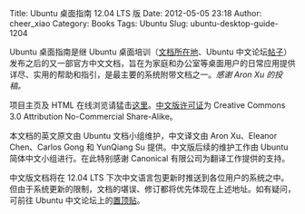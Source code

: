 Title: Ubuntu 桌面指南 12.04 LTS 版
Date: 2012-05-05 23:18
Author: cheer_xiao
Category: Books
Tags: Ubuntu
Slug: ubuntu-desktop-guide-1204

Ubuntu 桌面指南是继 Ubuntu
桌面培训（[文档所在地](http://people.ubuntu.com/~happyaron/udc-cn/)、Ubuntu
中文论坛[帖子](http://forum.ubuntu.org.cn/viewtopic.php?f=1&t=267605)）发布之后的又一部官方中文文档，旨在为家庭和办公室等桌面用户的日常应用提供详尽、实用的帮助和指引，是最主要的系统附带文档之一。*感谢
Aron Xu 的投稿。*

项目主页及 HTML
在线浏览请猛击[这里](http://people.ubuntu.com/~happyaron/ubuntu-docs/)。[中文版许可证](http://people.ubuntu.com/~happyaron/ubuntu-docs/legal.html)为
Creative Commons 3.0 Attribution No-Commercial Share-Alike。

本文档的英文原文由 Ubuntu 文档小组维护，中文译文由 Aron Xu、Eleanor
Chen、Carlos Gong 和 YunQiang Su 提供。中文版后续的维护工作由 Ubuntu
简体中文小组进行。在此特别感谢 Canonical 有限公司为翻译工作提供的支持。

中文版文档将在 12.04 LTS
下次中文语言包更新时推送到各位用户的系统之中。但由于系统更新的限制，文档的堪误、修订都将优先体现在上述地址。如有疑问，可前往
Ubuntu
中文论坛上的[置顶贴](http://forum.ubuntu.org.cn/viewtopic.php?f=120&t=373407)。
